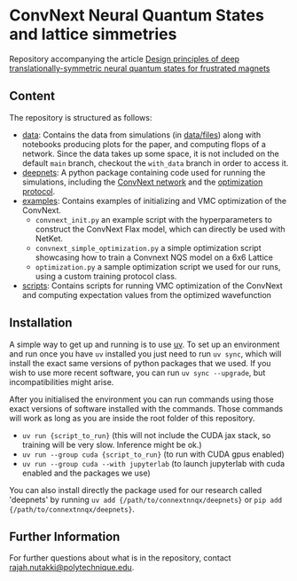 # ConvNext Neural Quantum States and lattice simmetries

Repository accompanying the article [Design principles of deep translationally-symmetric neural quantum states for frustrated magnets](link)

## Content

The repository is structured as follows:
- [data](data): Contains the data from simulations (in [data/files](data/files)) along with notebooks producing plots for the paper, and computing flops of a network.
Since the data takes up some space, it is not included on the default `main` branch, checkout the `with_data` branch in order to access it.
- [deepnets](deepnets): A python package containing code used for running the simulations, including the [ConvNext network](deepnets/net/ConvNext) and the [optimization protocol](deepnets/optimization). 
- [examples](examples): Contains examples of initializing and VMC optimization of the ConvNext.
    - `convnext_init.py` an example script with the hyperparameters to construct the ConvNext Flax model, which can directly be used with NetKet.
    - `convnext_simple_optimization.py` a simple optimization script showcasing how to train a Convnext NQS model on a 6x6 Lattice
    - `optimization.py` a sample optimization script we used for our runs, using a custom training protocol class.
- [scripts](scripts): Contains scripts for running VMC optimization of the ConvNext and computing expectation values from the optimized wavefunction

## Installation
A simple way to get up and running is to use [uv](https://docs.astral.sh/uv/getting-started/installation/).
To set up an environment and run once you have `uv` installed you just need to run `uv sync`, which will install the exact same versions of python packages that we used.
If you wish to use more recent software, you can run `uv sync --upgrade`, but incompatibilities might arise.

After you initialised the environment you can run commands using those exact versions of software installed with the commands.
Those commands will work as long as you are inside the root folder of this repository.
 - `uv run {script_to_run}` (this will not include the CUDA jax stack, so training will be very slow. Inference might be ok.)
 - `uv run --group cuda {script_to_run}` (to run with CUDA gpus enabled)
 - `uv run --group cuda --with jupyterlab` (to launch jupyterlab with cuda enabled and the packages we use)

You can also install directly the package used for our research called 'deepnets' by running `uv add {/path/to/connextnnqx/deepnets}` or `pip add {/path/to/connextnnqx/deepnets}`.

## Further Information
For further questions about what is in the repository, contact rajah.nutakki@polytechnique.edu.
